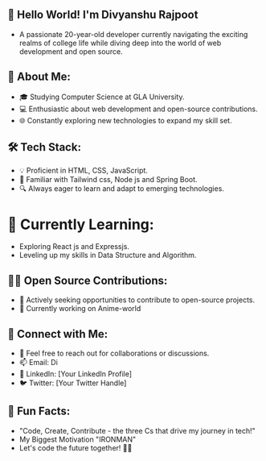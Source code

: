 ## 👋 Hello World! I'm Divyanshu Rajpoot
- A passionate 20-year-old developer currently navigating the exciting realms of college life while diving deep into the world of web development and open source.

## 🚀 About Me:

- 🎓 Studying Computer Science at GLA University.
- 💻 Enthusiastic about web development and open-source contributions.
- 🌐 Constantly exploring new technologies to expand my skill set.

## 🛠️ Tech Stack:

- 💡 Proficient in HTML, CSS, JavaScript.
- 🚀 Familiar with Tailwind css, Node js and Spring Boot.
- 🔍 Always eager to learn and adapt to emerging technologies.

# 🌱 Currently Learning:

- Exploring React js and Expressjs.
- Leveling up my skills in Data Structure and Algorithm.

## 👨‍💻 Open Source Contributions:

- 🌟 Actively seeking opportunities to contribute to open-source projects.
- 🔧 Currently working on Anime-world 

## 🤝 Connect with Me:

- 📧 Feel free to reach out for collaborations or discussions.
- 📫 Email: Di
- 📱 LinkedIn: [Your LinkedIn Profile]
- 🐦 Twitter: [Your Twitter Handle]

## 🌈 Fun Facts:

- "Code, Create, Contribute - the three Cs that drive my journey in tech!"
- My Biggest Motivation "IRONMAN"
- Let's code the future together! 🚀✨

